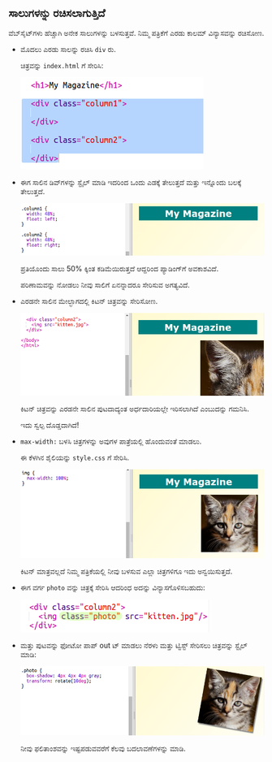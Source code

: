 ## ಸಾಲುಗಳನ್ನು ರಚಿಸಲಾಗುತ್ತಿದೆ

ವೆಬ್‌ಸೈಟ್‌ಗಳು ಹೆಚ್ಚಾಗಿ ಅನೇಕ ಸಾಲುಗಳನ್ನು ಬಳಸುತ್ತವೆ. ನಿಮ್ಮ ಪತ್ರಿಕೆಗೆ ಎರಡು ಕಾಲಮ್ ವಿನ್ಯಾಸವನ್ನು ರಚಿಸೋಣ.

+ ಮೊದಲು ಎರಡು ಸಾಲನ್ನು ರಚಿಸಿ `div` ರು.
    
    ಚಿತ್ರವನ್ನು `index.html` ಗೆ ಸೇರಿಸಿ:
    
    ![screenshot](images/magazine-columns.png)

+ ಈಗ ಸಾಲಿನ ಡಿವ್‌ಗಳನ್ನು ಸ್ಟೈಲ್ ಮಾಡಿ ಇದರಿಂದ ಒಂದು ಎಡಕ್ಕೆ ತೇಲುತ್ತದೆ ಮತ್ತು ಇನ್ನೊಂದು ಬಲಕ್ಕೆ ತೇಲುತ್ತದೆ.
    
    ![screenshot](images/magazine-columns-style.png)
    
    ಪ್ರತಿಯೊಂದು ಸಾಲು 50% ಕ್ಕಿಂತ ಕಡಿಮೆಯಿರುತ್ತದೆ ಆದ್ದರಿಂದ ಪ್ಯಾಡಿಂಗ್‌ಗೆ ಅವಕಾಶವಿದೆ.
    
    ಪರಿಣಾಮವನ್ನು ನೋಡಲು ನೀವು ಸಾಲಿಗೆ ಏನನ್ನಾದರೂ ಸೇರಿಸುವ ಅಗತ್ಯವಿದೆ.

+ ಎರಡನೇ ಸಾಲಿನ ಮೇಲ್ಭಾಗದಲ್ಲಿ ಕಿಟನ್ ಚಿತ್ರವನ್ನು ಸೇರಿಸೋಣ.
    
    ![screenshot](images/magazine-kitten.png)
    
    ಕಿಟನ್ ಚಿತ್ರವನ್ನು ಎರಡನೇ ಸಾಲಿನ ಪುಟದಾದ್ಯಂತ ಅರ್ಧದಾರಿಯಲ್ಲೇ ಇರಿಸಲಾಗಿದೆ ಎಂಬುದನ್ನು ಗಮನಿಸಿ.
    
    ಇದು ಸ್ವಲ್ಪ ದೊಡ್ಡದಾಗಿದೆ!

+ `max-width:` ಬಳಸಿ ಚಿತ್ರಗಳನ್ನು ಅವುಗಳ ಪಾತ್ರೆಯಲ್ಲಿ ಹೊಂದುವಂತೆ ಮಾಡಲು.
    
    ಈ ಕೆಳಗಿನ ಶೈಲಿಯನ್ನು `style.css` ಗೆ ಸೇರಿಸಿ.
    
    ![screenshot](images/magazine-img-width.png)
    
    ಕಿಟನ್ ಮಾತ್ರವಲ್ಲದೆ ನಿಮ್ಮ ಪತ್ರಿಕೆಯಲ್ಲಿ ನೀವು ಬಳಸುವ ಎಲ್ಲಾ ಚಿತ್ರಗಳಿಗೂ ಇದು ಅನ್ವಯಿಸುತ್ತದೆ.

+ ಈಗ ವರ್ಗ `photo` ವನ್ನು ಚಿತ್ರಕ್ಕೆ ಸೇರಿಸಿ ಆದರಿಂಧ ಅದನ್ನು ವಿನ್ಯಾಸಗೊಳಿಸಬಹುದು:
    
    ![screenshot](images/magazine-photo.png)

+ ಮತ್ತು ಪುಟವನ್ನು ಫೋಟೋ ಪಾಪ್ out ಟ್ ಮಾಡಲು ನೆರಳು ಮತ್ತು ಟ್ವಿಸ್ಟ್ ಸೇರಿಸಲು ಚಿತ್ರವನ್ನು ಸ್ಟೈಲ್ ಮಾಡಿ:
    
    ![screenshot](images/magazine-photo-style.png)
    
    ನೀವು ಫಲಿತಾಂಶವನ್ನು ಇಷ್ಟಪಡುವವರೆಗೆ ಕೆಲವು ಬದಲಾವಣೆಗಳನ್ನು ಮಾಡಿ.